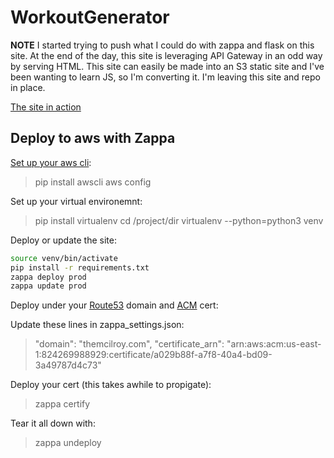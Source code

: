 # WorkoutGenerator

**NOTE**
I started trying to push what I could do with zappa and flask on this site. At the end of the day, this site is leveraging API Gateway in an odd way by serving HTML. This site can easily be made into an S3 static site and I've been wanting to learn JS, so I'm converting it. I'm leaving this site and repo in place.

[The site in action](https://pypower.themcilroy.com/)

## Deploy to aws with Zappa

[Set up your aws cli](https://docs.aws.amazon.com/cli/latest/userguide/cli-chap-getting-started.html):
> pip install awscli
> aws config

Set up your virtual environemnt:
> pip install virtualenv
> cd /project/dir
> virtualenv --python=python3 venv

Deploy or update the site:

```bash
source venv/bin/activate
pip install -r requirements.txt
zappa deploy prod
zappa update prod
```

Deploy under your [Route53](https://docs.aws.amazon.com/Route53/latest/DeveloperGuide/getting-started.html) domain and [ACM](https://docs.aws.amazon.com/acm/latest/userguide/gs-acm-request-public.html) cert:

Update these lines in zappa_settings.json:
> "domain": "themcilroy.com",
> "certificate_arn": "arn:aws:acm:us-east-1:824269988929:certificate/a029b88f-a7f8-40a4-bd09-3a49787d4c73"

Deploy your cert (this takes awhile to propigate):
> zappa certify

Tear it all down with:
> zappa undeploy